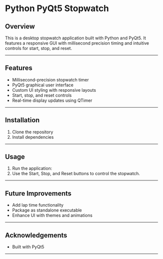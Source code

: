 # Python PyQt5 Stopwatch

## Overview
This is a desktop stopwatch application built with Python and PyQt5. It features a responsive GUI with millisecond precision timing and intuitive controls for start, stop, and reset.

---

## Features

- Millisecond-precision stopwatch timer
- PyQt5 graphical user interface
- Custom UI styling with responsive layouts
- Start, stop, and reset controls
- Real-time display updates using QTimer

---

## Installation

1. Clone the repository
2. Install dependencies


---

## Usage

1. Run the application:
2. Use the Start, Stop, and Reset buttons to control the stopwatch.

---

## Future Improvements

- Add lap time functionality
- Package as standalone executable
- Enhance UI with themes and animations

---

## Acknowledgements

- Built with PyQt5

---




